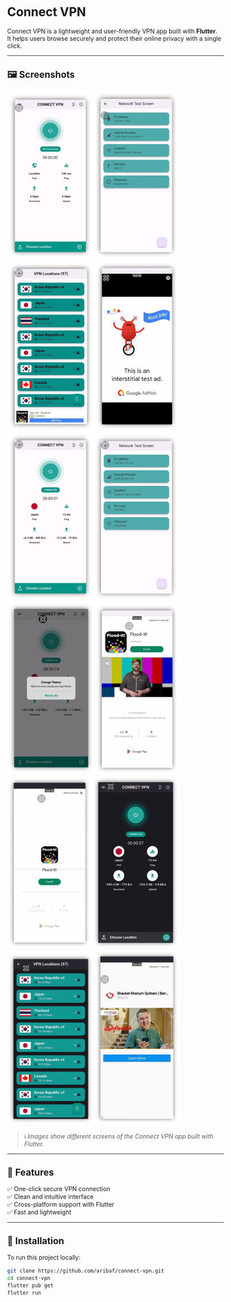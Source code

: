# Connect VPN

Connect VPN is a lightweight and user-friendly VPN app built with **Flutter**.  
It helps users browse securely and protect their online privacy with a single click.

---

## 🖼 Screenshots

<img src="https://github.com/aribaf/connect-vpn/blob/master/Picture2.png?raw=true" width="400">
<img src="https://github.com/aribaf/connect-vpn/blob/master/Picture3.png?raw=true" width="400">
<img src="https://github.com/aribaf/connect-vpn/blob/master/Picture4.png?raw=true" width="400">
<img src="https://github.com/aribaf/connect-vpn/blob/master/Picture5.png?raw=true" width="400">
<img src="https://github.com/aribaf/connect-vpn/blob/master/Picture6.png?raw=true" width="400">
<img src="https://github.com/aribaf/connect-vpn/blob/master/Picture7.png?raw=true" width="400">

> ℹ️ *Images show different screens of the Connect VPN app built with Flutter.*

---

## 📌 Features
✅ One-click secure VPN connection  
✅ Clean and intuitive interface  
✅ Cross-platform support with Flutter  
✅ Fast and lightweight

---

## 🚀 Installation

To run this project locally:

```bash
git clone https://github.com/aribaf/connect-vpn.git
cd connect-vpn
flutter pub get
flutter run

